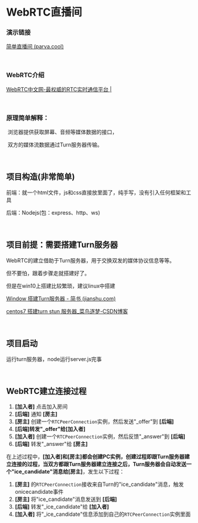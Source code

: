 # WebRTC直播间

### 演示链接

[简单直播间 (parva.cool)](https://parva.cool/zbj/)

​           

### WebRTC介绍

[WebRTC中文网-最权威的RTC实时通信平台 |](https://webrtc.org.cn/)

​           

### 原理简单解释：

​	浏览器提供获取屏幕、音频等媒体数据的接口，

​	双方的媒体流数据通过Turn服务器传输。

​           

## 项目构造(非常简单)

前端：就一个html文件，js和css直接放里面了，纯手写，没有引入任何框架和工具

后端：Nodejs(包：express、http、ws)

​           

## 项目前提：需要搭建Turn服务器

WebRTC的建立借助于Turn服务器，用于交换双发的媒体协议信息等等。

但不要怕，跟着步骤走就搭建好了。

但是在win10上搭建比较繁琐，建议linux中搭建

[Window 搭建Turn服务器 - 简书 (jianshu.com)](https://www.jianshu.com/p/bd8cf753e87f)

[centos7 搭建turn stun 服务器_菜鸟逐梦-CSDN博客](https://blog.csdn.net/qq_32435729/article/details/78729093)

​           

## 项目启动

运行turn服务器，node运行server.js完事

​           

## WebRTC建立连接过程

1. **[加入者]**  点击加入房间
2. **[后端]**  通知  **[房主]**
3. **[房主]**  创建一个`RTCPeerConnection`实例，然后发送"_offer"到  **[后端]**
4. **[后端]**转发"_offer"给**[加入者]**
5. **[加入者]**  创建一个`RTCPeerConnection`实例，然后反馈"_answer"到  **[后端]**
6. **[后端]**  转发"_answer"给  **[房主]**

在上述过程中，**[加入者]**和**[房主]**都会创建PC实例，创建过程即跟Turn服务器建立连接的过程，当双方都跟Turn服务器建立连接之后，Turn服务器会自动发送一个"ice_candidate"消息给**[房主]**，发生以下过程：

1. **[房主]**  的`RTCPeerConnection`接收来自Turn的"ice_candidate"消息，触发onicecandidate事件
2. **[房主]**  将"ice_candidate"消息发送到  **[后端]**
3. **[后端]**  转发"_ice_candidate"给  **[加入者]**
4. **[加入者]**  将"_ice_candidate"信息添加到自己的`RTCPeerConnection`实例里面